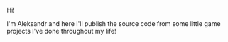 Hi!

I'm Aleksandr and here I'll publish the source code from some little game projects I've done throughout my life!

